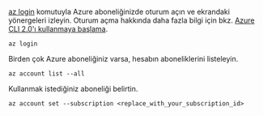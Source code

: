 [az login](/cli/azure/#login) komutuyla Azure aboneliğinizde oturum açın ve ekrandaki yönergeleri izleyin. Oturum açma hakkında daha fazla bilgi için bkz. [Azure CLI 2.0'ı kullanmaya başlama](/cli/azure/get-started-with-azure-cli).

```azurecli
az login
```

Birden çok Azure aboneliğiniz varsa, hesabın aboneliklerini listeleyin.

```azurecli
az account list --all
```

Kullanmak istediğiniz aboneliği belirtin.

```azurecli
az account set --subscription <replace_with_your_subscription_id>
```